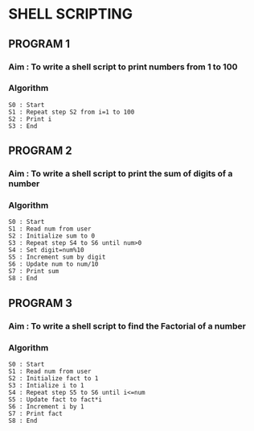 # SHELL SCRIPTING

## PROGRAM 1

### Aim : To write a shell script to print numbers from 1 to 100

### Algorithm
```
S0 : Start
S1 : Repeat step S2 from i=1 to 100
S2 : Print i
S3 : End
```

## PROGRAM 2

### Aim : To write a shell script to print the sum of digits of a number

### Algorithm
```
S0 : Start
S1 : Read num from user
S2 : Initialize sum to 0
S3 : Repeat step S4 to S6 until num>0
S4 : Set digit=num%10
S5 : Increment sum by digit
S6 : Update num to num/10
S7 : Print sum
S8 : End
```

## PROGRAM 3

### Aim : To write a shell script to find the Factorial of a number

### Algorithm
```
S0 : Start
S1 : Read num from user
S2 : Initialize fact to 1
S3 : Intialize i to 1
S4 : Repeat step S5 to S6 until i<=num
S5 : Update fact to fact*i
S6 : Increment i by 1
S7 : Print fact
S8 : End
```